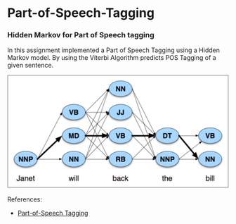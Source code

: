 # Part-of-Speech-Tagging
### Hidden Markov for Part of Speech tagging

In this assignment implemented a Part of Speech Tagging using a Hidden Markov model.
By using the Viterbi Algorithm predicts POS Tagging of a given sentence.


![photo](https://github.com/morkertis/Part-of-Speech-Tagging/blob/master/Viterbi.png?s=100)

References:
- [Part-of-Speech Tagging](https://web.stanford.edu/~jurafsky/slp3/8.pdf)


